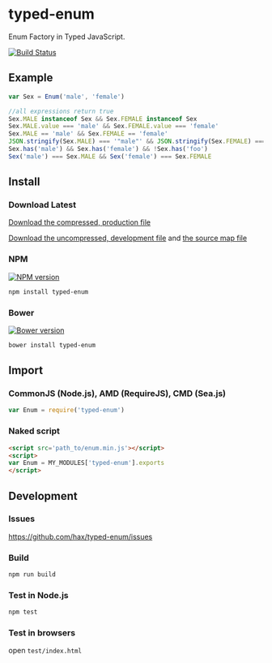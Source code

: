 # typed-enum

  Enum Factory in Typed JavaScript.

  [![Build Status](https://travis-ci.org/hax/typed-enum.png)](https://travis-ci.org/hax/typed-enum)

## Example

```JavaScript
var Sex = Enum('male', 'female')

//all expressions return true
Sex.MALE instanceof Sex && Sex.FEMALE instanceof Sex
Sex.MALE.value === 'male' && Sex.FEMALE.value === 'female'
Sex.MALE == 'male' && Sex.FEMALE == 'female'
JSON.stringify(Sex.MALE) === '"male"' && JSON.stringify(Sex.FEMALE) === '"female"'
Sex.has('male') && Sex.has('female') && !Sex.has('foo')
Sex('male') === Sex.MALE && Sex('female') === Sex.FEMALE
```

## Install

### Download Latest

  [Download the compressed, production file](https://raw.github.com/hax/typed-enum/master/dist/enum.min.js)

  [Download the uncompressed, development file](https://raw.github.com/hax/typed-enum/master/dist/enum.min.js)
  and
  [the source map file](https://raw.github.com/hax/typed-enum/master/dist/enum.min.map)

### NPM

  [![NPM version](https://badge.fury.io/js/typed-enum.png)](http://badge.fury.io/js/typed-enum)

```sh
npm install typed-enum
```

### Bower

  [![Bower version](https://badge.fury.io/bo/typed-enum.png)](http://badge.fury.io/bo/typed-enum)

```sh
bower install typed-enum
```

## Import

### CommonJS (Node.js), AMD (RequireJS), CMD (Sea.js)
```JavaScript
var Enum = require('typed-enum')
```

### Naked script
```html
<script src='path_to/enum.min.js'></script>
<script>
var Enum = MY_MODULES['typed-enum'].exports
</script>
```

## Development

### Issues

  https://github.com/hax/typed-enum/issues

### Build

```sh
npm run build
```

### Test in Node.js

```sh
npm test
```

### Test in browsers

open ```test/index.html```
